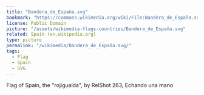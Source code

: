 ```yaml
---
title: "Bandera_de_España.svg"
bookmark: "https://commons.wikimedia.org/wiki/File:Bandera_de_España.svg"
license: Public Domain
picture: "/assets/wikimedia-flags-countries/Bandera_de_España.svg"
related: Spain (en.wikipedia.org)
type: picture
permalink: "/wikimedia/Bandera_de_España.svg/"
tags:
  - Flag
  - Spain
  - SVG
---
```

Flag of Spain, the "rojigualda", by RelShot 263, Echando una mano